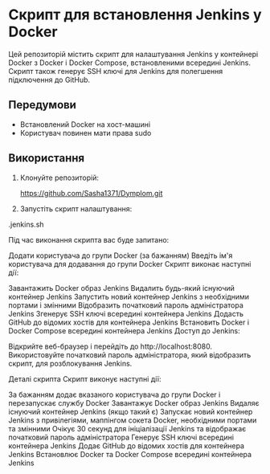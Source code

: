 # Скрипт для встановлення Jenkins у Docker

Цей репозиторій містить скрипт для налаштування Jenkins у контейнері Docker з Docker і Docker Compose, встановленими всередині Jenkins. Скрипт також генерує SSH ключі для Jenkins для полегшення підключення до GitHub.

## Передумови

- Встановлений Docker на хост-машині
- Користувач повинен мати права sudo

## Використання

1. Клонуйте репозиторій:
 
   https://github.com/Sasha1371/Dymplom.git

2. Запустіть скрипт налаштування:

.jenkins.sh

Під час виконання скрипта вас буде запитано:

Додати користувача до групи Docker (за бажанням)
Введіть ім'я користувача для додавання до групи Docker
Скрипт виконає наступні дії:

Завантажить Docker образ Jenkins
Видалить будь-який існуючий контейнер Jenkins
Запустить новий контейнер Jenkins з необхідними портами і змінними
Відобразить початковий пароль адміністратора Jenkins
Згенерує SSH ключі всередині контейнера Jenkins
Додасть GitHub до відомих хостів для контейнера Jenkins
Встановить Docker і Docker Compose всередині контейнера Jenkins
Доступ до Jenkins:

Відкрийте веб-браузер і перейдіть до http://localhost:8080. Використовуйте початковий пароль адміністратора, який відобразить скрипт, для розблокування Jenkins.

Деталі скрипта
Скрипт виконує наступні дії:

За бажанням додає вказаного користувача до групи Docker і перезапускає службу Docker
Завантажує Docker образ Jenkins
Видаляє існуючий контейнер Jenkins (якщо такий є)
Запускає новий контейнер Jenkins з привілегіями, маппінгом сокета Docker, необхідними портами та змінними
Очікує 30 секунд для ініціалізації Jenkins та відображає початковий пароль адміністратора
Генерує SSH ключі всередині контейнера Jenkins
Додає GitHub до відомих хостів для контейнера Jenkins
Встановлює Docker та Docker Compose всередині контейнера Jenkins
